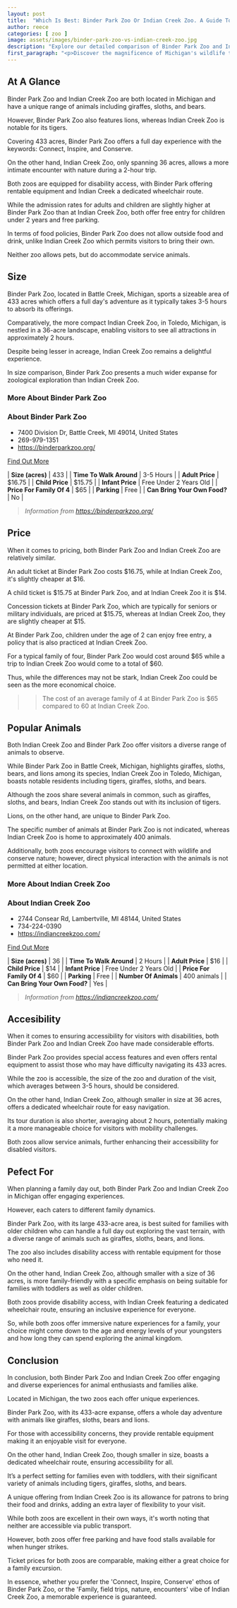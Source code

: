 ```yaml
---
layout: post
title:  "Which Is Best: Binder Park Zoo Or Indian Creek Zoo. A Guide To Which Is The Best Zoo In Michigan, USA"
author: reece
categories: [ zoo ]
image: assets/images/binder-park-zoo-vs-indian-creek-zoo.jpg
description: "Explore our detailed comparison of Binder Park Zoo and Indian Creek Zoo. This article takes a comprehensive look at the animal species, attractions, educational programs, and visitor experiences between these two renowned zoos. Dive in to discover which zoo is a better fit for your next adventure."
first_paragraph: "<p>Discover the magnificence of Michigan's wildlife through a comparison of Binder Park Zoo and Indian Creek Zoo.</p><p>Explore the different animal species, accessibility features, and unique experiences each zoo offers.</p><p>From inspiring conservation efforts to immersive encounters, learn how these two zoos cater to families with older children, provide disability access, and the value they offer for a memorable day out.</p>"
---
```


<div class="overview" markdown="1"> 

## At A Glance 

Binder Park Zoo and Indian Creek Zoo are both located in Michigan and have a unique range of animals including giraffes, sloths, and bears. 

However, Binder Park Zoo also features lions, whereas Indian Creek Zoo is notable for its tigers. 

Covering 433 acres, Binder Park Zoo offers a full day experience with the keywords: Connect, Inspire, and Conserve. 

On the other hand, Indian Creek Zoo, only spanning 36 acres, allows a more intimate encounter with nature during a 2-hour trip. 

Both zoos are equipped for disability access, with Binder Park offering rentable equipment and Indian Creek a dedicated wheelchair route. 

While the admission rates for adults and children are slightly higher at Binder Park Zoo than at Indian Creek Zoo, both offer free entry for children under 2 years and free parking. 

In terms of food policies, Binder Park Zoo does not allow outside food and drink, unlike Indian Creek Zoo which permits visitors to bring their own. 

Neither zoo allows pets, but do accommodate service animals.

</div>
    
    

## Size 

Binder Park Zoo, located in Battle Creek, Michigan, sports a sizeable area of 433 acres which offers a full day's adventure as it typically takes 3-5 hours to absorb its offerings. 

Comparatively, the more compact Indian Creek Zoo, in Toledo, Michigan, is nestled in a 36-acre landscape, enabling visitors to see all attractions in approximately 2 hours. 

Despite being lesser in acreage, Indian Creek Zoo remains a delightful experience. 

In size comparison, Binder Park Zoo presents a much wider expanse for zoological exploration than Indian Creek Zoo.
<div class="overview" markdown="1" id="wyntk-binder-park-zoo"> 

### More About Binder Park Zoo

<div class="find-out-more" markdown="1">

### About Binder Park Zoo

- 7400 Division Dr, Battle Creek, MI 49014, United States
- 269-979-1351
- <a href="https://binderparkzoo.org/">https://binderparkzoo.org/</a>



<a class="subscribe btn" href="https://binderparkzoo.org/">Find Out More</a>

</div>


    

| **Size (acres)** | 433 |
| **Time To Walk Around** | 3-5 Hours |
| **Adult Price** | $16.75 |
| **Child Price** | $15.75 |
| **Infant Price** | Free Under 2 Years Old |
| **Price For Family Of 4** | $65 |
| **Parking** | Free |
| **Can Bring Your Own Food?** | No |


> *Information from https://binderparkzoo.org/* 



</div>



## Price 

When it comes to pricing, both Binder Park Zoo and Indian Creek Zoo are relatively similar. 

An adult ticket at Binder Park Zoo costs $16.75, while at Indian Creek Zoo, it's slightly cheaper at $16. 

A child ticket is $15.75 at Binder Park Zoo, and at Indian Creek Zoo it is $14. 

Concession tickets at Binder Park Zoo, which are typically for seniors or military individuals, are priced at $15.75, whereas at Indian Creek Zoo, they are slightly cheaper at $15. 

At Binder Park Zoo, children under the age of 2 can enjoy free entry, a policy that is also practiced at Indian Creek Zoo. 

For a typical family of four, Binder Park Zoo would cost around $65 while a trip to Indian Creek Zoo would come to a total of $60. 

Thus, while the differences may not be stark, Indian Creek Zoo could be seen as the more economical choice.

>> The cost of an average family of 4 at Binder Park Zoo is $65 compared to 60 at Indian Creek Zoo.



## Popular Animals 

Both Indian Creek Zoo and Binder Park Zoo offer visitors a diverse range of animals to observe. 

While Binder Park Zoo in Battle Creek, Michigan, highlights giraffes, sloths, bears, and lions among its species, Indian Creek Zoo in Toledo, Michigan, boasts notable residents including tigers, giraffes, sloths, and bears. 

Although the zoos share several animals in common, such as giraffes, sloths, and bears, Indian Creek Zoo stands out with its inclusion of tigers. 

Lions, on the other hand, are unique to Binder Park Zoo. 

The specific number of animals at Binder Park Zoo is not indicated, whereas Indian Creek Zoo is home to approximately 400 animals. 

Additionally, both zoos encourage visitors to connect with wildlife and conserve nature; however, direct physical interaction with the animals is not permitted at either location.
<div class="overview" markdown="1"id="wyntk-indian-creek-zoo"> 

### More About Indian Creek Zoo

<div class="find-out-more" markdown="1">

### About Indian Creek Zoo

- 2744 Consear Rd, Lambertville, MI 48144, United States
- 734-224-0390
- <a href="https://indiancreekzoo.com/">https://indiancreekzoo.com/</a>



<a class="subscribe btn" href="https://indiancreekzoo.com/">Find Out More</a>

</div>


    

| **Size (acres)** | 36 |
| **Time To Walk Around** | 2 Hours |
| **Adult Price** | $16 |
| **Child Price** | $14 |
| **Infant Price** | Free Under 2 Years Old |
| **Price For Family Of 4** | $60 |
| **Parking** | Free |
| **Number Of Animals** | 400 animals |
| **Can Bring Your Own Food?** | Yes |


> *Information from https://indiancreekzoo.com/* 



</div>



## Accesibility 

When it comes to ensuring accessibility for visitors with disabilities, both Binder Park Zoo and Indian Creek Zoo have made considerable efforts. 

Binder Park Zoo provides special access features and even offers rental equipment to assist those who may have difficulty navigating its 433 acres. 

While the zoo is accessible, the size of the zoo and duration of the visit, which averages between 3-5 hours, should be considered. 

On the other hand, Indian Creek Zoo, although smaller in size at 36 acres, offers a dedicated wheelchair route for easy navigation. 

Its tour duration is also shorter, averaging about 2 hours, potentially making it a more manageable choice for visitors with mobility challenges. 

Both zoos allow service animals, further enhancing their accessibility for disabled visitors.

## Pefect For 

When planning a family day out, both Binder Park Zoo and Indian Creek Zoo in Michigan offer engaging experiences. 

However, each caters to different family dynamics. 

Binder Park Zoo, with its large 433-acre area, is best suited for families with older children who can handle a full day out exploring the vast terrain, with a diverse range of animals such as giraffes, sloths, bears, and lions. 

The zoo also includes disability access with rentable equipment for those who need it. 

On the other hand, Indian Creek Zoo, although smaller with a size of 36 acres, is more family-friendly with a specific emphasis on being suitable for families with toddlers as well as older children. 

Both zoos provide disability access, with Indian Creek featuring a dedicated wheelchair route, ensuring an inclusive experience for everyone. 

So, while both zoos offer immersive nature experiences for a family, your choice might come down to the age and energy levels of your youngsters and how long they can spend exploring the animal kingdom.

## Conclusion 

In conclusion, both Binder Park Zoo and Indian Creek Zoo offer engaging and diverse experiences for animal enthusiasts and families alike. 

Located in Michigan, the two zoos each offer unique experiences. 

Binder Park Zoo, with its 433-acre expanse, offers a whole day adventure with animals like giraffes, sloths, bears and lions. 

For those with accessibility concerns, they provide rentable equipment making it an enjoyable visit for everyone.

On the other hand, Indian Creek Zoo, though smaller in size, boasts a dedicated wheelchair route, ensuring accessibility for all. 

It’s a perfect setting for families even with toddlers, with their significant variety of animals including tigers, giraffes, sloths, and bears. 

A unique offering from Indian Creek Zoo is its allowance for patrons to bring their food and drinks, adding an extra layer of flexibility to your visit.

While both zoos are excellent in their own ways, it's worth noting that neither are accessible via public transport. 

However, both zoos offer free parking and have food stalls available for when hunger strikes. 

Ticket prices for both zoos are comparable, making either a great choice for a family excursion. 

In essence, whether you prefer the 'Connect, Inspire, Conserve' ethos of Binder Park Zoo, or the 'Family, field trips, nature, encounters' vibe of Indian Creek Zoo, a memorable experience is guaranteed.